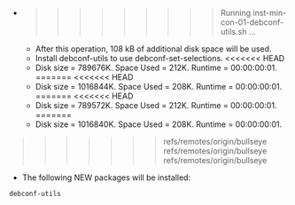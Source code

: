 * >>>>>>>>> Running inst-min-con-01-debconf-utils.sh ...
  * After this operation, 108 kB of additional disk space will be used.
  * Install debconf-utils to use debconf-set-selections.
<<<<<<< HEAD
  * Disk size = 789676K. Space Used = 212K. Runtime = 00:00:00:01.
=======
<<<<<<< HEAD
  * Disk size = 1016844K. Space Used = 208K. Runtime = 00:00:00:01.
=======
<<<<<<< HEAD
  * Disk size = 789572K. Space Used = 212K. Runtime = 00:00:00:01.
=======
  * Disk size = 1016840K. Space Used = 208K. Runtime = 00:00:00:01.
>>>>>>> refs/remotes/origin/bullseye
>>>>>>> refs/remotes/origin/bullseye
>>>>>>> refs/remotes/origin/bullseye
  * The following NEW packages will be installed:
  ```bash
debconf-utils
  ```
